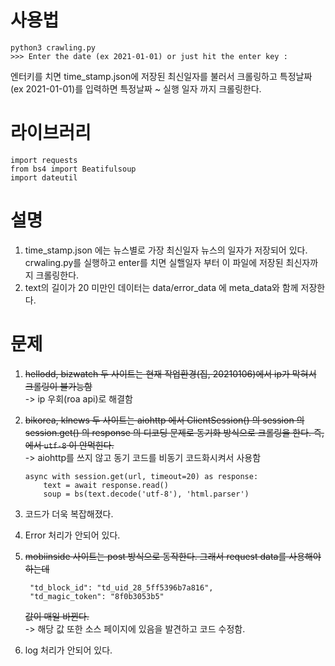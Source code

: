 # 사용법
```
python3 crawling.py
>>> Enter the date (ex 2021-01-01) or just hit the enter key : 
```
엔터키를 치면 time_stamp.json에 저장된 최신일자를 불러서 크롤링하고 특정날짜 (ex 2021-01-01)를 입력하면 특정날짜 ~ 실행 일자 까지 크롤링한다.
# 라이브러리
```
import requests
from bs4 import Beatifulsoup
import dateutil
```

# 설명
1. time_stamp.json 에는 뉴스별로 가장 최신일자 뉴스의 일자가 저장되어 있다. crwaling.py를 실행하고 enter를 치면 실핼일자 부터 이 파일에 저장된 최신자까지 크롤링한다. 
2. text의 길이가 20 미만인 데이터는 data/error_data 에 meta_data와 함께 저장한다.


# 문제
1. ~~hellodd, bizwatch 두 사이트는 현재 작업환경(집, 20210106)에서 ip가 막혀서 크롤링이 불가능함~~  
-> ip 우회(roa api)로 해결함  

2. ~~bikorea, klnews 두 사이트는 aiohttp 에서 ClientSession() 의 session 의 session.get() 의 response 의 디코딩 문제로 동기화 방식으로 크롤링을 한다.
즉, 에서 `utf-8` 이 안먹힌다.~~  
-> aiohttp를 쓰지 않고 동기 코드를 비동기 코드화시켜서 사용함
    ```
    async with session.get(url, timeout=20) as response:
        text = await response.read()
        soup = bs(text.decode('utf-8'), 'html.parser')
    ```

3. 코드가 더욱 복잡해졌다.
4. Error 처리가 안되어 있다.
5. ~~mobiinside 사이트는 post 방식으로 동작한다. 그래서 request data를 사용해야 하는데~~  
    ```
     "td_block_id": "td_uid_28_5ff5396b7a816",
     "td_magic_token": "8f0b3053b5"
    ```  
    ~~값이 매일 바뀐다.~~  
    -> 해당 값 또한 소스 페이지에 있음을 발견하고 코드 수정함.
6. log 처리가 안되어 있다.




